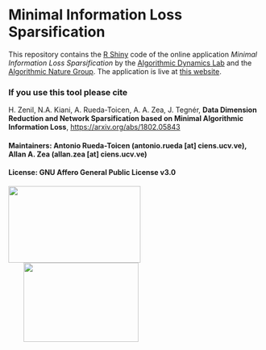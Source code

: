 # Minimal Information Loss Sparsification

This repository contains the [R Shiny](https://shiny.rstudio.com/) code of the online application *Minimal Information Loss Sparsification* by the [Algorithmic Dynamics Lab](https://www.algorithmicdynamics.net/) and the [Algorithmic Nature Group](https://algorithmicnature.org/). The application is live at [this website](http://complexitycalculator.com/MILS/).

### If you use this tool please cite

H. Zenil, N.A. Kiani, A. Rueda-Toicen, A. A. Zea, J. Tegnér, **Data Dimension Reduction and Network Sparsification based on Minimal Algorithmic Information Loss**, https://arxiv.org/abs/1802.05843
 
#### Maintainers: Antonio Rueda-Toicen (antonio.rueda [at] ciens.ucv.ve), Allan A. Zea (allan.zea [at] ciens.ucv.ve)

#### License: GNU Affero General Public License v3.0



<a href="https://www.algorithmicdynamics.net/"><img src="http://complexitycalculator.com/images/algodynlogo.png" width="262" height="152" /></a><a href="https://algorithmicnature.org/"><img src="http://complexitycalculator.com/images/AGroupSmall.png" width="228" height="157" hspace="30" /></a>


